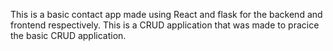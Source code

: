 This is a basic contact app made using React and flask for the backend and frontend respectively. This is a CRUD application that was made to pracice the basic CRUD application.
